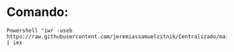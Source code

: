 # Comando:
```PlainText
Powershell "iwr -useb https://raw.githubusercontent.com/jeremiassamuelzitnik/Centralizado/main/Centralizado.ps1" | iex
```
